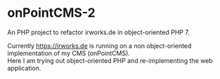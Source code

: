 # onPointCMS-2
An PHP project to refactor irworks.de in object-oriented PHP 7.

Currently https://irworks.de is running on a non object-oriented implementation of my CMS (onPointCMS).  
Here I am trying out object-oriented PHP and re-implementing the web application.
